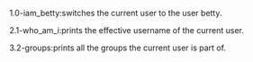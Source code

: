 1.0-iam_betty:switches the current user to the user betty.

2.1-who_am_i:prints the effective username of the current user.

3.2-groups:prints all the groups the current user is part of.

